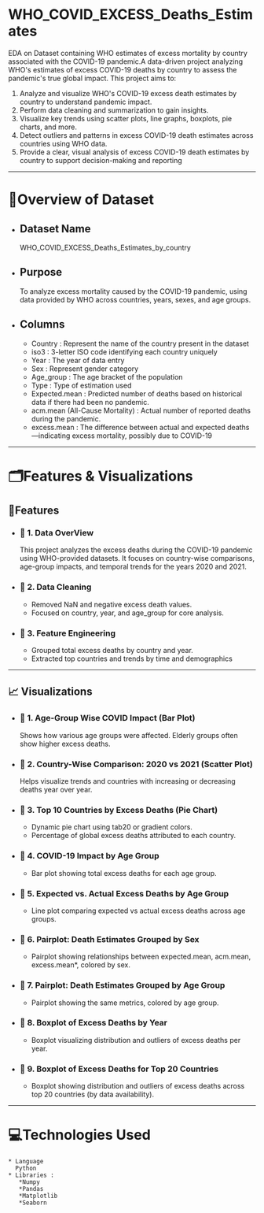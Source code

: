 # WHO_COVID_EXCESS_Deaths_Estimates
EDA on Dataset containing WHO estimates of excess mortality by country associated with the COVID-19 pandemic.A data-driven project analyzing WHO's estimates of excess COVID-19 deaths by country to assess the pandemic's true global impact.
This project aims to:
1) Analyze and visualize WHO's COVID-19 excess death estimates by country to understand pandemic impact.
2) Perform data cleaning and summarization to gain insights.
3) Visualize key trends using scatter plots, line graphs, boxplots, pie charts, and more.
4) Detect outliers and patterns in excess COVID-19 death estimates across countries using WHO data.
5) Provide a clear, visual analysis of excess COVID-19 death estimates by country to support decision-making and reporting
---   
# 📌**Overview of Dataset**
- ## Dataset Name
  WHO_COVID_EXCESS_Deaths_Estimates_by_country
- ## Purpose
  To analyze excess mortality caused by the COVID-19 pandemic, using data provided by WHO across countries, years, sexes, and age groups.
- ## Columns
  * Country : Represent the name of the country present in the dataset
  * iso3 : 3-letter ISO code identifying each country uniquely
  * Year : The year of data entry
  * Sex : Represent gender category
  * Age_group : The age bracket of the population
  * Type : Type of estimation used
  * Expected.mean : Predicted number of deaths based on historical data if there had been no pandemic.
  * acm.mean (All-Cause Mortality) : Actual number of reported deaths during the pandemic.
  * excess.mean : The difference between actual and expected deaths—indicating excess mortality, possibly due to COVID-19
---
# 🗂️**Features & Visualizations**
  ## 🎯Features 
- ### 📌 1. Data OverView
  This project analyzes the excess deaths during the COVID-19 pandemic using WHO-provided datasets. It focuses on country-wise comparisons, age-group impacts, and temporal trends for the years 2020 
  and 2021.
- ### 📌 2. Data Cleaning
  * Removed NaN and negative excess death values.
  * Focused on country, year, and age_group for core analysis.
- ### 📌 3. Feature Engineering
  * Grouped total excess deaths by country and year.
  * Extracted top countries and trends by time and demographics
--- 
  ## 📈 Visualizations
- ### 📌 1. Age-Group Wise COVID Impact (Bar Plot)
  Shows how various age groups were affected. Elderly groups often show higher 
  excess 
  deaths.
- ### 📌 2. Country-Wise Comparison: 2020 vs 2021 (Scatter Plot)
  Helps visualize trends and countries with increasing or decreasing deaths year 
  over 
  year.
- ### 📌 3. Top 10 Countries by Excess Deaths (Pie Chart)
  * Dynamic pie chart using tab20 or gradient colors.
  * Percentage of global excess deaths attributed to each country.
- ### 📌 4. COVID-19 Impact by Age Group
  * Bar plot showing total excess deaths for each age group.
- ### 📌 5. Expected vs. Actual Excess Deaths by Age Group
  * Line plot comparing expected vs actual excess deaths across age groups.
- ### 📌 6. Pairplot: Death Estimates Grouped by Sex
  * Pairplot showing relationships between expected.mean, acm.mean, excess.mean*, 
    colored by sex.
- ### 📌 7. Pairplot: Death Estimates Grouped by Age Group
  * Pairplot showing the same metrics, colored by age group.
- ### 📌 8. Boxplot of Excess Deaths by Year
  * Boxplot visualizing distribution and outliers of excess deaths per year.
- ### 📌 9. Boxplot of Excess Deaths for Top 20 Countries
  * Boxplot showing distribution and outliers of excess deaths across top 20 
    countries (by data availability).

--- 
# 💻**Technologies Used**
    * Language 
      Python
    * Libraries :
       *Numpy
       *Pandas
       *Matplotlib
       *Seaborn
